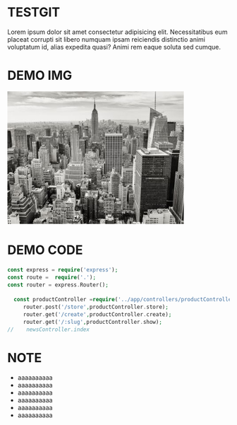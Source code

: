 # TESTGIT
   Lorem ipsum dolor sit amet consectetur adipisicing elit. Necessitatibus eum placeat corrupti sit libero numquam
    ipsam reiciendis distinctio animi voluptatum id, alias expedita quasi? Animi rem eaque soluta sed cumque.
# DEMO IMG


   ![AVT](newyork.jpg)

# DEMO CODE
 
 ```php
const express = require('express');
const route =  require('.');
const router = express.Router();
  
   const productController =require('../app/controllers/productController');
      router.post('/store',productController.store);
      router.get('/create',productController.create);
      router.get('/:slug',productController.show);
//    newsController.index
 ```

# NOTE

- aaaaaaaaaa
- aaaaaaaaaa
- aaaaaaaaaa
- aaaaaaaaaa
- aaaaaaaaaa
- aaaaaaaaaa

